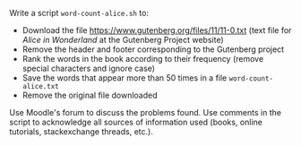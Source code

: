 Write a script `word-count-alice.sh` to:

 * Download the file https://www.gutenberg.org/files/11/11-0.txt (text file for *Alice in Wonderland* at the Gutenberg Project website)
 * Remove the header and footer corresponding to the Gutenberg project
 * Rank the words in the book according to their frequency (remove special characters and ignore case)
 * Save the words that appear more than 50 times in a file `word-count-alice.txt`
 * Remove the original file downloaded

Use Moodle's forum to discuss the problems found.
Use comments in the script to acknowledge all sources of information used (books, online tutorials, stackexchange threads, etc.).
